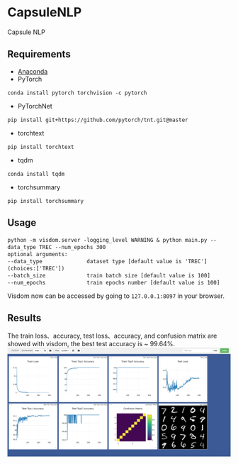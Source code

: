 # CapsuleNLP
Capsule NLP

## Requirements
* [Anaconda](https://www.anaconda.com/download/)
* PyTorch
```
conda install pytorch torchvision -c pytorch
```
* PyTorchNet
```
pip install git+https://github.com/pytorch/tnt.git@master
```
* torchtext
```
pip install torchtext
```
* tqdm
```
conda install tqdm
```
* torchsummary
```
pip install torchsummary
```

## Usage
```
python -m visdom.server -logging_level WARNING & python main.py --data_type TREC --num_epochs 300
optional arguments:
--data_type              dataset type [default value is 'TREC'](choices:['TREC'])
--batch_size             train batch size [default value is 100]
--num_epochs             train epochs number [default value is 100]
```
Visdom now can be accessed by going to `127.0.0.1:8097` in your browser.

## Results
The train loss、accuracy, test loss、accuracy, and confusion matrix are showed with visdom,
the best test accuracy is ~ 99.64%.
![result](results/result.png)
